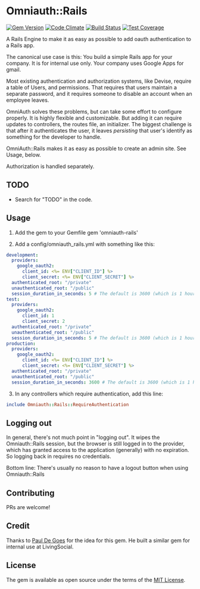 # Omniauth::Rails

[![Gem Version](https://badge.fury.io/rb/omniauth-rails.svg)](https://badge.fury.io/rb/omniauth-rails)
[![Code Climate](https://codeclimate.com/github/danrabinowitz/omniauth-rails/badges/gpa.svg)](https://codeclimate.com/github/danrabinowitz/omniauth-rails)
[![Build Status](https://travis-ci.org/danrabinowitz/omniauth-rails.svg?branch=master)](https://travis-ci.org/danrabinowitz/omniauth-rails)
[![Test Coverage](https://codeclimate.com/github/danrabinowitz/omniauth-rails/badges/coverage.svg)](https://codeclimate.com/github/danrabinowitz/omniauth-rails/coverage)

A Rails Engine to make it as easy as possible to add oauth authentication to a Rails app.


The canonical use case is this:
You build a simple Rails app for your company. It is for internal use only. Your company uses Google Apps for gmail.

Most existing authentication and authorization systems, like Devise, require a table of Users, and permissions. That requires that users maintain a separate password, and it requires someone to disable an account when an employee leaves.

OmniAuth solves these problems, but can take some effort to configure properly. It is highly flexible and customizable. But adding it can require updates to controllers, the routes file, an initializer. The biggest challenge is that after it authenticates the user, it leaves *persisting* that user's identify as something for the developer to handle.

OmniAuth::Rails makes it as easy as possible to create an admin site. See Usage, below.

Authorization is handled separately.

## TODO

* Search for "TODO" in the code.

## Usage

1. Add the gem to your Gemfile
gem 'omniauth-rails'

2. Add a config/omniauth_rails.yml with something like this:
```yml
development:
  providers:
    google_oauth2:
      client_id: <%= ENV["CLIENT_ID"] %>
      client_secret: <%= ENV["CLIENT_SECRET"] %>
  authenticated_root: "/private"
  unauthenticated_root: "/public"
  session_duration_in_seconds: 5 # The default is 3600 (which is 1 hour)
test:
  providers:
    google_oauth2:
      client_id: 1
      client_secret: 2
  authenticated_root: "/private"
  unauthenticated_root: "/public"
  session_duration_in_seconds: 5 # The default is 3600 (which is 1 hour)
production:
  providers:
    google_oauth2:
      client_id: <%= ENV["CLIENT_ID"] %>
      client_secret: <%= ENV["CLIENT_SECRET"] %>
  authenticated_root: "/private"
  unauthenticated_root: "/public"
  session_duration_in_seconds: 3600 # The default is 3600 (which is 1 hour)
```

3. In any controllers which require authentication, add this line:
```ruby
include Omniauth::Rails::RequireAuthentication
```

## Logging out

In general, there's not much point in "logging out". It wipes the Omniauth::Rails session,
but the browser is still logged in to the provider, which has granted access to the application
(generally) with no expiration. So logging back in requires no credentials.

Bottom line: There's usually no reason to have a logout button when using Omniauth::Rails

## Contributing
PRs are welcome!

## Credit
Thanks to [Paul De Goes](https://github.com/pauldegoes) for the idea for this gem. He
built a similar gem for internal use at LivingSocial.

## License
The gem is available as open source under the terms of the [MIT License](http://opensource.org/licenses/MIT).
